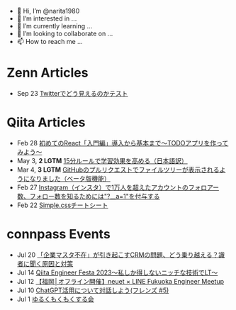- 👋 Hi, I’m @narita1980
- 👀 I’m interested in ...
- 🌱 I’m currently learning ...
- 💞️ I’m looking to collaborate on ...
- 📫 How to reach me ...

# Zenn Articles

<!-- profile updater begin: zenn -->
- Sep 23 [Twitterでどう見えるのかテスト](https://zenn.dev/narita1980/articles/cbb21f8d7f785752d6ac)
<!-- profile updater end: zenn -->

# Qiita Articles

<!-- profile updater begin: qiita -->
- Feb 28 [初めてのReact「入門編」導入から基本まで〜TODOアプリを作ってみよう〜](https://qiita.com/narita1980/items/49df43425ba2400bd0c2)
- May 3, **2 LGTM** [15分ルールで学習効果を高める（日本語訳）](https://qiita.com/narita1980/items/d0ad5246344fc6e4380f)
- Mar 4, **3 LGTM** [GitHubのプルリクエストでファイルツリーが表示されるようになりました（ベータ版機能）](https://qiita.com/narita1980/items/bee2c5232342a51e0415)
- Feb 27 [Instagram（インスタ）で1万人を超えたアカウントのフォロアー数、フォロー数を知るためには"?__a=1"を付与する](https://qiita.com/narita1980/items/630b7014fa893461b991)
- Feb 22 [Simple.cssチートシート](https://qiita.com/narita1980/items/fd2ccf0e91944aab9fd5)
<!-- profile updater end: qiita -->

# connpass Events

<!-- profile updater begin: connpass -->
- Jul 20 [「企業マスタ不在」が引き起こすCRMの問題、どう乗り越える？識者に聞く原因と対策](https://anitya-darsana.connpass.com/event/288075/)
- Jul 14 [Qiita Engineer Festa 2023〜私しか得しないニッチな技術でLT〜](https://increments.connpass.com/event/285824/)
- Jul 12 [【福岡│オフライン開催】neuet × LINE Fukuoka Engineer Meetup](https://charichari.connpass.com/event/287604/)
- Jul 10 [ChatGPT活用について対話しよう(フレンズ #5)](https://agiletechexpo.connpass.com/event/288116/)
- Jul 1 [ゆるくもくもくする会](https://hajimari-tukurus-nagano.connpass.com/event/288059/)
<!-- profile updater end: connpass -->

<!---
narita1980/narita1980 is a ✨ special ✨ repository because its `README.md` (this file) appears on your GitHub profile.
You can click the Preview link to take a look at your changes.
--->
